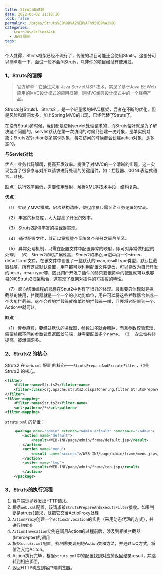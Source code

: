```yaml
---
title: Struts面试题
date: 2022-06-02 11:18:18
lock: false
permalink: /pages/Struts%E9%9D%A2%E8%AF%95%E9%A2%98
categories:
  - LearnJavaToFindAJob
  - Java框架
tags:
---
```

个人觉得，Struts框架已经不流行了，传统的项目可能还会使用Struts。这部分可以简单看一下，面试一般不会问Struts，除非你的项目经验有使用过。

### 1、Struts的理解

> 官方解释：它通过采用 Java Servlet/JSP 技术，实现了基于Java EE Web应用的MVC设计模式的应用框架，是MVC经典设计模式中的一个经典产品。

Structs分Struts1、Struts2 ，是一个轻量级的MVC框架，后者在不断的优化，但是风险和漏洞太多，加上Spring MVC的出现，已经代替了Struts了。



在没有Struts的时候，我们都是使用servlet处理请求的，而Struts恰好就是为了解决这个问题的，servlet默认在第一次访问的时候只创建一次对象，是单实例对象；Struts2的action是多实例对象，每次访问的时候都会创建action对象，是多态的。



**与Servlet对比**

优点：业务代码解耦，提高开发效率。提供了对MVC的一个清晰的实现，这一实现包含了很多参与对所以请求进行处理的关键组件，如：拦截器、OGNL表达式语言、堆栈。

缺点：执行效率偏低，需要使用反射、解析XML等技术手段，结构复杂。



**优点：**

​	（1） 实现了MVC模式，层次结构清晰，使程序员只需关注业务逻辑的实现。

​    （2） 丰富的标签库，大大提高了开发的效率。

​    （3） Struts2提供丰富的拦截器实现。

​    （4） 通过配置文件，就可以掌握整个系统各个部分之间的关系。

​    （5） 异常处理机制，只需在配置文件中配置异常的映射，即可对异常做相应的处理。
​    （6） Struts2的可扩展性高。Struts2的核心jar包中由一个struts-default.xml文件，在该文件中设置了一些默认的bean,resultType类型，默认拦截器栈等，所有这些默认设置，用户都可以利用配置文件更改，可以更改为自己开发的bean，resulttype等。因此用户开发了插件的话只要很简单的配置就可以很容易的和Struts2框架融合，这实现了框架对插件的可插拔的特性。

​    （7） 面向切面编程的思想在Strut2中也有了很好的体现。最重要的体现就是拦截器的使用，拦截器就是一个一个的小功能单位，用户可以将这些拦截器合并成一个大的拦截器，这个合成的拦截器就像单独的拦截器一样，只要将它配置到一个、Action中就可以。



**缺点：**

​    （1） 传参麻烦，要经过默认的拦截器，参数过多就会臃肿，而且参数校验繁琐，需要根据不同的参数错误返回给前端，就需要配置多个name。
​    （2） 安全性有待提高，被爆漏洞多。



### 2、Struts2 的核心

Struts2 在 `web.xml` 配置 的核心——`StrutsPrepareAndExecuteFilter`，也是Struts2 的核心。

```xml
<filter>
    <filter-name>Struts2</fileter-name>
    <filter-class>org.apache.struts2.dispatcher.ng.filter.StrutsPrepareAndExecuteFilter</filter-class>
</filter>
<filter-mapping>
    <filter-name>Struts2</filter-name>
    <url-pattern>/*</url-pattern>
<filter-mapping>
```



`struts.xml` 的配置：

```xml
	<package name="admin" extends="admin-default" namespace="/admin">
		<action name="default">
			<result>/WEB-INF/page/admin/frame/default.jsp</result>
		</action>
		<action name="menu">
			<result name="success">/WEB-INF/page/admin/frame/menu.jsp</result>
		</action>
		<action name="top">
			<result>/WEB-INF/page/admin/frame/top.jsp</result>
		</action>
	</package>
```



### 3、Struts的执行流程

1. 客户端浏览器发出HTTP请求。
2. 根据`web.xml`配置，该请求被`StrutsPrepareAndExecuteFilter`接收。如果判断是struts2请求，就把它交给ActioProxy处理
3. `ActionProxy`创建一个`ActionInvocation`的实例（采用动态代理的方式），并进行初始化
4. `ActionInvocation`实例在调用Action的过程前后，涉及到相关拦截器(Intercepter)的调用
5. 根据`struts.xml`配置，找到需要调用的Action类和方法，并通过IoC方式，将值注入给Aciton。
6. Action执行完毕，根据`struts.xml`中的配置找到对应的返回结果result，并跳转到相应页面。
7. 返回HTTP响应到客户端浏览器。